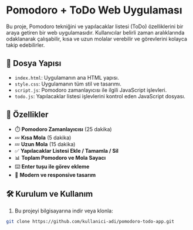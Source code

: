 # Pomodoro + ToDo Web Uygulaması

Bu proje, Pomodoro tekniğini ve yapılacaklar listesi (ToDo) özelliklerini bir araya getiren bir web uygulamasıdır. Kullanıcılar belirli zaman aralıklarında odaklanarak çalışabilir, kısa ve uzun molalar verebilir ve görevlerini kolayca takip edebilirler.

## 📁 Dosya Yapısı

- `index.html`: Uygulamanın ana HTML yapısı.
- `style.css`: Uygulamanın tüm stil ve tasarımı.
- `script.js`: Pomodoro zamanlayıcısı ile ilgili JavaScript işlevleri.
- `todo.js`: Yapılacaklar listesi işlevlerini kontrol eden JavaScript dosyası.

## 🚀 Özellikler

- ⏱️ **Pomodoro Zamanlayıcısı** (25 dakika)
- 💤 **Kısa Mola** (5 dakika)
- 💤 **Uzun Mola** (15 dakika)
- ✅ **Yapılacaklar Listesi Ekle / Tamamla / Sil**
- 📊 **Toplam Pomodoro ve Mola Sayacı**
- ⌨️ **Enter tuşu ile görev ekleme**
- 🎨 **Modern ve responsive tasarım**

## 🛠️ Kurulum ve Kullanım

1. Bu projeyi bilgisayarına indir veya klonla:

```bash
git clone https://github.com/kullanici-adi/pomodoro-todo-app.git
